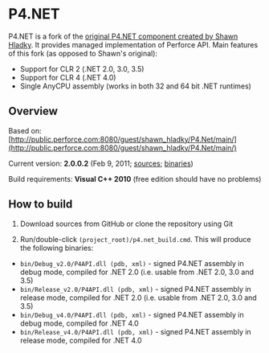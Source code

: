P4.NET
======

P4.NET is a fork of the [original P4.NET component created by Shawn Hladky](http://p4dotnet.sourceforge.net/index.php/P4.Net_Overview). It provides managed implementation of Perforce API. Main features of this fork (as opposed to Shawn's original):

- Support for CLR 2 (.NET 2.0, 3.0, 3.5)
- Support for CLR 4 (.NET 4.0)
- Single AnyCPU assembly (works in both 32 and 64 bit .NET runtimes)


Overview
--------

Based on: [http://public.perforce.com:8080/guest/shawn_hladky/P4.Net/main/](http://public.perforce.com:8080/guest/shawn_hladky/P4.Net/main/)

Current version: **2.0.0.2** (Feb 9, 2011; [sources](https://github.com/milang/P4.net/zipball/v2.0.0.2); [binaries](https://github.com/downloads/milang/P4.net/P4.NET_2.0.0.2.zip))

Build requirements: **Visual C++ 2010** (free edition should have no problems)


How to build
------------

1) Download sources from GitHub or clone the repository using Git

2) Run/double-click `(project_root)/p4.net_build.cmd`. This will produce the following binaries:

  - `bin/Debug_v2.0/P4API.dll (pdb, xml)` - signed P4.NET assembly in debug mode, compiled for .NET 2.0 (i.e. usable from .NET 2.0, 3.0 and 3.5)
  - `bin/Release_v2.0/P4API.dll (pdb, xml)` - signed P4.NET assembly in release mode, compiled for .NET 2.0 (i.e. usable from .NET 2.0, 3.0 and 3.5)
  - `bin/Debug_v4.0/P4API.dll (pdb, xml)` - signed P4.NET assembly in debug mode, compiled for .NET 4.0
  - `bin/Release_v4.0/P4API.dll (pdb, xml)` - signed P4.NET assembly in release mode, compiled for .NET 4.0
